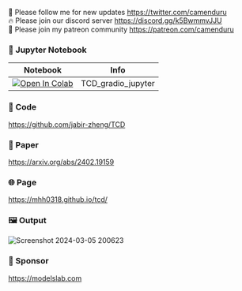 🐣 Please follow me for new updates https://twitter.com/camenduru <br />
🔥 Please join our discord server https://discord.gg/k5BwmmvJJU <br />
🥳 Please join my patreon community https://patreon.com/camenduru <br />

### 🍊 Jupyter Notebook

| Notebook | Info
| --- | --- |
[![Open In Colab](https://colab.research.google.com/assets/colab-badge.svg)](https://colab.research.google.com/github/camenduru/TCD-jupyter/blob/main/TCD_gradio_jupyter.ipynb) | TCD_gradio_jupyter

### 🧬 Code
https://github.com/jabir-zheng/TCD

### 📄 Paper
https://arxiv.org/abs/2402.19159

### 🌐 Page
https://mhh0318.github.io/tcd/

### 🖼 Output
![Screenshot 2024-03-05 200623](https://github.com/camenduru/TCD-jupyter/assets/54370274/f6c3bc62-20d5-46f5-a1ad-03d7e993187b)

### 🏢 Sponsor
https://modelslab.com
